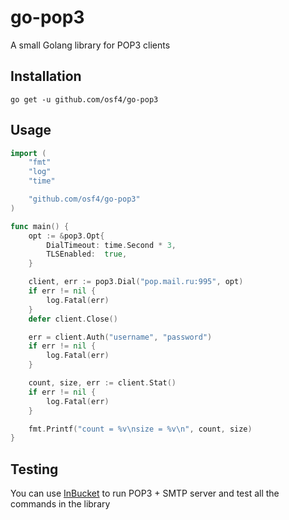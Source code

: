 # go-pop3
 A small Golang library for POP3 clients

## Installation
`go get -u github.com/osf4/go-pop3`

## Usage

```go
import (
	"fmt"
	"log"
	"time"

	"github.com/osf4/go-pop3"
)

func main() {
	opt := &pop3.Opt{
		DialTimeout: time.Second * 3,
		TLSEnabled:  true,
	}

	client, err := pop3.Dial("pop.mail.ru:995", opt)
	if err != nil {
		log.Fatal(err)
	}
	defer client.Close()

	err = client.Auth("username", "password")
	if err != nil {
		log.Fatal(err)
	}

	count, size, err := client.Stat()
	if err != nil {
		log.Fatal(err)
	}

	fmt.Printf("count = %v\nsize = %v\n", count, size)
}
```
## Testing
You can use [InBucket](https://github.com/inbucket/inbucket) to run POP3 + SMTP server and test all the commands in the library